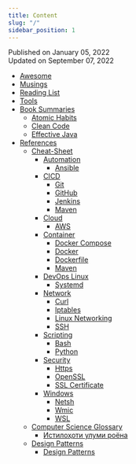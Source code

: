 ```yaml
---
title: Content
slug: "/"
sidebar_position: 1
---
```


Published on January 05, 2022  
Updated on September 07, 2022

<!---
<div class="contentTableContainer">

|     | Title                                                 | Date Last Updated |
| --- | ----------------------------------------------------- | ----------------- |
| 1   | [Item One](#)                                         | Month Day, Year   |
| 2   | [Item Two](#)                                         | Month Day, Year   |

</div>
-->

- [Awesome](docs/awesome)
- [Musings](docs/musings)
- [Reading List](docs/reading-list)
- [Tools](docs/tools)
- [Book Summaries](docs/category/book-summaries)
    - [Atomic Habits](docs/book-summaries/atomic-habits)
    - [Clean Code](docs/book-summaries/clean-code)
    - [Effective Java](docs/book-summaries/effective-java)
- [References](docs/category/references)
    - [Cheat-Sheet](docs/category/cheat-sheet)
        - [Automation](docs/category/automation)
            - [Ansible](docs/references/cheat-sheet/automation/ansible-cheatsheet)
        - [CICD](docs/category/cicd)
            - [Git](docs/references/cheat-sheet/cicd/git)
            - [GitHub](docs/references/cheat-sheet/cicd/github)
            - [Jenkins](docs/references/cheat-sheet/cicd/jenkins)
            - [Maven](docs/references/cheat-sheet/cicd/maven)
        - [Cloud](docs/category/cloud)
            - [AWS](docs/references/cheat-sheet/cloud/aws)
        - [Container](docs/category/container)
            - [Docker Compose](docs/references/cheat-sheet/container/docker-compose)
            - [Docker](docs/references/cheat-sheet/container/docker)
            - [Dockerfile](docs/references/cheat-sheet/container/dockerfile)
            - [Maven](docs/references/cheat-sheet/container/maven)
        - [DevOps Linux](docs/category/devops-linux)
            - [Systemd](docs/references/cheat-sheet/devops-linux/systemd)
        - [Network](docs/category/network)
            - [Curl](docs/references/cheat-sheet/network/curl)
            - [Iptables](docs/references/cheat-sheet/network/iptables)
            - [Linux Networking](docs/references/cheat-sheet/network/linux-networking)
            - [SSH](docs/references/cheat-sheet/network/ssh)
        - [Scripting](docs/category/scripting)
            - [Bash](docs/references/cheat-sheet/scripting/bash)
            - [Python](docs/references/cheat-sheet/scripting/python)
        - [Security](docs/category/security)
            - [Https](docs/references/cheat-sheet/security/https)
            - [OpenSSL](docs/references/cheat-sheet/security/openssl)
            - [SSL Certificate](docs/references/cheat-sheet/security/ssl-certificate)
        - [Windows](docs/category/windows)
            - [Netsh](docs/references/cheat-sheet/windows/netsh)
            - [Wmic](docs/references/cheat-sheet/windows/wmic)
            - [WSL](docs/references/cheat-sheet/windows/wsl)
    - [Computer Science Glossary](docs/category/computer-science-glossary)
        - [Истилоҳоти улуми роёна](docs/references/computer-science-glossary/computer-science-glossary-tj)
    - [Design Patterns](docs/category/design-patterns)
        - [Design Patterns](docs/references/design-patterns/design-patterns)
